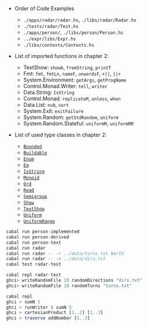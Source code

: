 - Order of Code Examples
  - `./apps/radar/radar.hs`, `./libs/radar/Radar.hs`
  - `./tests/radar/Test.hs`
  - `./apps/person/`, `./libs/person/Person.hs`
  - `../expr/libs/Expr.hs`
  - `./libs/contexts/Contexts.hs`

- List of imported functions in chapter 2:
  - TextShow: `showb`, `fromString`, `printT`
  - Fmt: `fmt`, `fmtLn`, `nameF`, `unwordsF`, `+||`, `||+`
  - System.Environment: `getArgs`, `getProgName`
  - Control.Monad.Writer: `tell`, `writer`
  - Data.String: `IsString`
  - Control.Monad: `replicateM`, `unless`, `when`
  - Data.List: `nub`, `sort`
  - System.Exit: `exitFailure`
  - System.Random: `getStdRandom`, `uniform`
  - System.Random.Stateful: `uniformM`, `uniformRM`

- List of used type classes in chapter 2:
  - [ `Bounded` ](https://hackage.haskell.org/package/base-4.16.3.0/docs/Prelude.html#t:Bounded)
  - [ `Buildable` ](https://hackage.haskell.org/package/formatting-7.1.3/docs/Formatting-Buildable.html)
  - [ `Enum` ](https://hackage.haskell.org/package/base-4.16.3.0/docs/GHC-Enum.html#t:Enum)
  - [ `Eq` ](https://hackage.haskell.org/package/ghc-prim-0.8.0/docs/GHC-Classes.html#t:Eq)
  - [ `IsString` ](https://hackage.haskell.org/package/base-4.16.3.0/docs/Data-String.html#t:IsString)
  - [ `Monoid` ](https://hackage.haskell.org/package/base-4.16.3.0/docs/Prelude.html#t:Monoid)
  - [ `Ord` ](https://hackage.haskell.org/package/ghc-prim-0.8.0/docs/GHC-Classes.html#t:Ord)
  - [ `Read` ](https://hackage.haskell.org/package/base-4.16.3.0/docs/GHC-Read.html)
  - [ `Semigroup` ](https://hackage.haskell.org/package/base-4.16.3.0/docs/Prelude.html#t:Semigroup)
  - [ `Show` ](https://hackage.haskell.org/package/ghc-9.2.4/docs/GHC-Prelude.html#t:Show)
  - [ `TextShow` ](https://hackage.haskell.org/package/text-show-3.9.7/docs/TextShow.html#t:TextShow)
  - [ `Uniform` ](https://hackage.haskell.org/package/random-1.2.1.1/docs/System-Random.html#t:Uniform)
  - [ `UniformRange` ](https://hackage.haskell.org/package/random-1.2.1.1/docs/System-Random.html#t:UniformRange)

``` haskell
cabal run person-implemented
cabal run person-derived
cabal run person-text
cabal run radar
cabal run radar -- -r ../data/turns.txt North
cabal run radar -- -o ../data/dirs.txt
cabal test radar-test
```

``` haskell
cabal repl radar-test
ghci> writeRandomFile 10 randomDirections "dirs.txt"
ghci> writeRandomFile 10 randomTurns "turns.txt"
```

``` haskell
cabal repl
ghci > sumN 5
ghci > runWriter $ sumN 5
ghci > cartesianProduct [1..2] [1..3]
ghci > traverse addNumber [1..3]
```
